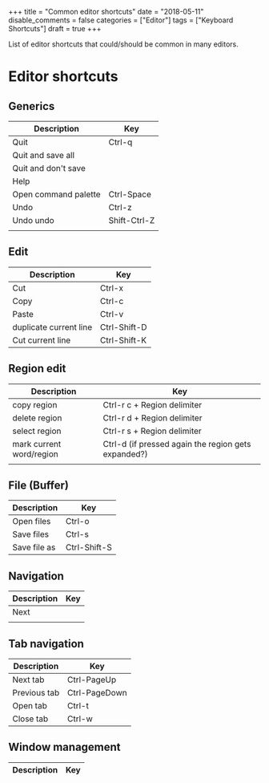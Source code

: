 +++
title = "Common editor shortcuts"
date = "2018-05-11"
disable_comments = false
categories = ["Editor"]
tags = ["Keyboard Shortcuts"]
draft = true
+++

List of editor shortcuts that could/should be common in many editors.

<!--more-->

# Editor shortcuts

## Generics

| Description          | Key          |
| -------------------- | ----------   |
| Quit                 | Ctrl-q       |
| Quit and save all    |              |
| Quit and don't save  |              |
| Help                 |              |
| Open command palette | Ctrl-Space   |
| Undo                 | Ctrl-z       |
| Undo undo            | Shift-Ctrl-Z |
|                      |              |

## Edit

| Description            | Key                                                                 |
| ---------------------- | ------------                                                        |
| Cut                    | Ctrl-x                                                              |
| Copy                   | Ctrl-c                                                              |
| Paste                  | Ctrl-v                                                              |
| duplicate current line | Ctrl-Shift-D                                                        |
| Cut current line       | Ctrl-Shift-K                                                        |

## Region edit

| Description            | Key                                                 |
| ---------------------- | ------------                                        |
| copy region            | Ctrl-r c + Region delimiter                         |
| delete region          | Ctrl-r d + Region delimiter                         |
| select region          | Ctrl-r s + Region delimiter                         |
| mark current word/region | Ctrl-d (if pressed again the region gets expanded?) |
|                        |                                                     |
## File (Buffer)

| Description  | Key          |
| ------------ | ------------ |
| Open files   | Ctrl-o       |
| Save files   | Ctrl-s       |
| Save file as | Ctrl-Shift-S |


## Navigation

| Description | Key |
| ----------- | --- |
| Next             |     |
|             |     |


## Tab navigation

| Description  | Key           |
| -----------  | ---           |
| Next tab     | Ctrl-PageUp   |
| Previous tab | Ctrl-PageDown |
| Open tab     | Ctrl-t        |
| Close tab    | Ctrl-w        |

## Window management

| Description            | Key          |
| ---------------------- | ------------ |
